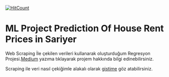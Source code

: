 [![HitCount](http://hits.dwyl.io/{username}/{repo}.svg)](http://hits.dwyl.io/{aybukemeydan}/{ML-Project-Prediction_Of_House_Rent_Prices_in_Sariyer})

# ML Project Prediction Of House Rent Prices in Sariyer
Web Scraping İle çekilen verileri kullanarak oluşturduğum Regresyon Projesi.<a href="https://medium.com/@foreverflash95/ml-project-sarıyer-ev-kirası-tahmini-7da11df1c?source=activity---post_recommended_milestone">Medium</a> yazıma tıklayarak projem hakkında bilgi edinebilirsiniz.

Scraping ile veri nasıl çekiğimle alakalı olarak <a href="https://gist.github.com/aybukemeydan/76648a075fda70e76e163a17b563467b">gistime</a> göz atabilirsiniz.


